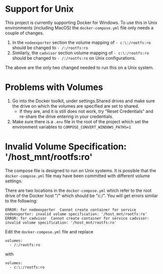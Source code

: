 # Support for Unix
This project is currently supporting Docker for Windows.  To use this in Unix environments (including MacOS) the `docker-compose.yml` file only needs a couple of changes.
1. In the `nodeexporter` section the volume mapping of `- c:\:/rootfs:ro` should be changed to `- /:/rootfs:ro` 
1. Similarly, the `cadvisor` section volume mapping of `- c:\:/rootfs:ro` should be changed to `- /:/rootfs:ro` on Unix configurations.

The above are the only two changed needed to run this on a Unix system.

# Problems with Volumes
1. Go into the Docker toolkit, under settings.Shared drives and make sure the drive on which the volumes are specified are set to shared. 
    - If they are, and it is still does not work, try "Reset Credentials" and re-share the drive entering in your credentials.
1. Make sure there is a `.env` file in the root of the project which set the environment variables to `COMPOSE_CONVERT_WINDOWS_PATHS=1`

# Invalid Volume Specification: '/host_mnt/rootfs:ro'
The compose file is designed to run on Unix systems. It is possible that the `docker-compose.yml` file may have been committed with different volume settings. 

There are two locations in the `docker-compose.yml` which refer to the root drive of the Docker host "/" which should be "c:/". You will get errors similar to the following:
```
ERROR: for nodeexporter  Cannot create container for service nodeexporter: invalid volume specification: '/host_mnt/rootfs:ro'
ERROR: for cadvisor  Cannot create container for service cadvisor: invalid volume specification: '/host_mnt/rootfs:ro'
```
Edit the `docker-compose.yml` file and replace
```
volumes:
  - /:/rootfs:ro
```
with
```
volumes:
  - c:\:/rootfs:ro
```
